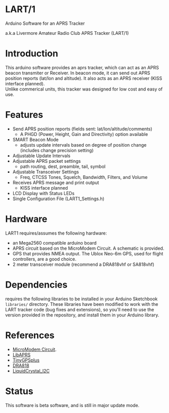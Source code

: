 # LART/1
Arduino Software for an APRS Tracker 

a.k.a Livermore Amateur Radio Club APRS Tracker (LART/1) 
# Introduction
This arduino software provides an aprs tracker, which can act as an APRS beacon transmiter or Receiver.  In beacon mode, it can send out APRS position reports (lat/lon and altitude). It also acts as an APRS receiver (KISS interface planned).  
Unlike commerical units, this tracker was designed for low cost and easy of use. 

# Features
+ Send APRS position reports (fields sent: lat/lon/altitude/comments)
    + A PHGD (Power, Height, Gain and Directivity) option available
+ SMART Beacon Mode
    + adjusts update intervals based on degree of position change (includes change precision setting) 
+ Adjustable Update Intervals 
+ Adjustable APRS packet settings
    + path routing, dest, preamble, tail, symbol 
+ Adjustable Transceiver Settings 
    + Freq, CTCSS Tones, Squelch, Bandwidth, Filters,  and Volume
+ Receives APRS message and print output
    + KISS interface planned 
+ LCD Display with Status LEDs
+ Single Configuration File (LART1_Settings.h)
    

# Hardware
LART1 requires/assumes the following hardware:
+ an Mega2560 compatible arduino board
+ APRS circuit based on the MicroModem Circuit. A schematic is provided.  
+ GPS that provides NMEA output.  The Ublox Neo-6m GPS, used for flight controllers, are a good choice. 
+ 2 meter transceiver module (recommend a DRA818vhf or SA818vhf) 

# Dependencies
requires the following libraries to be installed in your Arduino Sketchbook `libraries/` directory. 
These libraries have been modified to work with the LART tracker code (bug fixes and extensions), so you'll need to use the version provided in the repository, and install them in your Arduino library. 

# References
+ [MicroModem Circuit](https://github.com/markqvist/MicroModem). 
+ [LibAPRS](https://github.com/markqvist/LibAPRS)
+ [TinyGPSplus](https://github.com/mikalhart/TinyGPSPlus) 
+ [DRA818](https://github.com/darksidelemm/dra818) 
+ [LiquidCrystal_I2C](https://bitbucket.org/fmalpartida/new-liquidcrystal/wiki/Home)


# Status
This software is beta software, and is still in major update mode.

